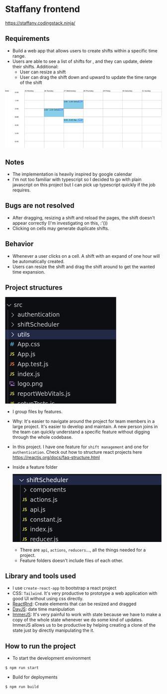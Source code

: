 # Staffany frontend
https://staffany.codingstack.ninja/

## Requirements
- Build a web app that allows users to create shifts within a specific time range.
- Users are able to see a list of shifts for , and they can update, delete their shifts.
Additional:
    - User can resize a shift
    - User can drag the shift down and upward to update the time range of the shift

![](images/readme/2021-01-29-08-16-38.png)

## Notes
- The implementation is heavily inspired by google calendar
- I'm not too familiar with typescript so I decided to go with plain javascript on this project but I can pick up typescript quickly if the job requires.

## Bugs are not resolved
- After dragging, resizing a shift and reload the pages, the shift doesn't appear correctly (I'm investigating on this, :'())
- Clicking on cells may generate duplicate shifts. 


## Behavior
- Whenever a user clicks on a cell. A shift with an expand of one hour will be automatically created.
- Users can resize the shift and drag the shift around to get the wanted time expansion.
## Project structures
![](images/readme/2021-01-29-08-22-37.png)
- I group files by features.
- Why: It's easier to navigate around the project for team members in a large project. It's easier to develop and maintain. A new person joins in the team can quickly understand a specific feature without digging through the whole codebase.
- In this project. I have one feature for `shift management` and  one for `authentication`. Check out how to structure react projects here https://reactjs.org/docs/faq-structure.html
- Inside a feature folder
  
  ![](images/readme/2021-01-29-08-25-42.png)

    - There are `api`, `actions`, `reducers`..., all the things needed for a project.
    - Feature folders doesn't include files of each other. 


## Library and tools used
- I use `create-react-app` to bootstrap a react project
- CSS: `Tailwind`. It's very productive to prototype a web application with good UI without using css directly.
- [ReactRnd](https://github.com/bokuweb/react-rnd): Create elements that can be resized and dragged 
- [DayJS](https://github.com/bokuweb/react-rnd): date time manipulation
- [ImmerJS](https://github.com/immerjs/immer): It's very painful to work with state because we have to make a copy of the whole state whenever we do some kind of updates. ImmerJS allows us to be productive by helping creating a clone of the state just by directly manipulating the it.


## How to run the project
- To start the development environment
```
$ npm run start
```
- Build for deployments
```
$ npm run build
```
